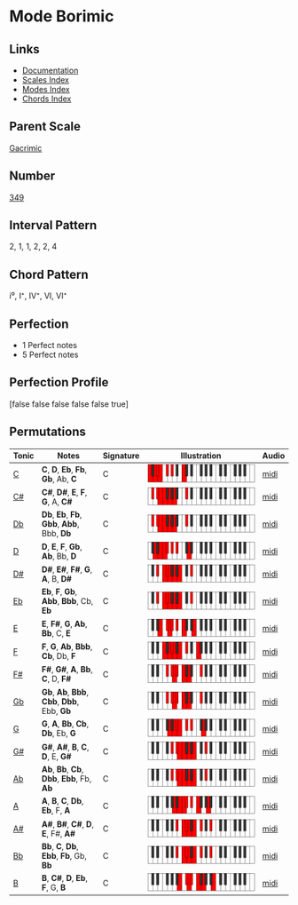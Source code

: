 # Mode Borimic

## Links

- [Documentation](index.md)
- [Scales Index](Scales.md)
- [Modes Index](Modes.md)
- [Chords Index](Chords.md)

## Parent Scale

[Gacrimic](ScaleGacrimic.md)

## Number

[349](https://ianring.com/musictheory/scales/349)

## Interval Pattern

2, 1, 1, 2, 2, 4

## Chord Pattern

i⁰, I⁺, IV⁺, VI, VI⁺

## Perfection

- 1 Perfect notes
- 5 Perfect notes

## Perfection Profile

[false false false false false true]

## Permutations

| Tonic | Notes | Signature | Illustration | Audio |
|-------|-------|-----------|--------------|-------|
| [C](ModeCNaturalBorimic.md) | **C**, **D**, **Eb**, **Fb**, **Gb**, Ab, **C** | C | ![CNaturalBorimic](ModeCNaturalBorimic.png) | [midi](https://github.com/edipermadi/music/blob/main/docs/ModeCNaturalBorimic.mid?raw=true) |
| [C#](ModeCSharpBorimic.md) | **C#**, **D#**, **E**, **F**, **G**, A, **C#** | C | ![CSharpBorimic](ModeCSharpBorimic.png) | [midi](https://github.com/edipermadi/music/blob/main/docs/ModeCSharpBorimic.mid?raw=true) |
| [Db](ModeDFlatBorimic.md) | **Db**, **Eb**, **Fb**, **Gbb**, **Abb**, Bbb, **Db** | C | ![DFlatBorimic](ModeDFlatBorimic.png) | [midi](https://github.com/edipermadi/music/blob/main/docs/ModeDFlatBorimic.mid?raw=true) |
| [D](ModeDNaturalBorimic.md) | **D**, **E**, **F**, **Gb**, **Ab**, Bb, **D** | C | ![DNaturalBorimic](ModeDNaturalBorimic.png) | [midi](https://github.com/edipermadi/music/blob/main/docs/ModeDNaturalBorimic.mid?raw=true) |
| [D#](ModeDSharpBorimic.md) | **D#**, **E#**, **F#**, **G**, **A**, B, **D#** | C | ![DSharpBorimic](ModeDSharpBorimic.png) | [midi](https://github.com/edipermadi/music/blob/main/docs/ModeDSharpBorimic.mid?raw=true) |
| [Eb](ModeEFlatBorimic.md) | **Eb**, **F**, **Gb**, **Abb**, **Bbb**, Cb, **Eb** | C | ![EFlatBorimic](ModeEFlatBorimic.png) | [midi](https://github.com/edipermadi/music/blob/main/docs/ModeEFlatBorimic.mid?raw=true) |
| [E](ModeENaturalBorimic.md) | **E**, **F#**, **G**, **Ab**, **Bb**, C, **E** | C | ![ENaturalBorimic](ModeENaturalBorimic.png) | [midi](https://github.com/edipermadi/music/blob/main/docs/ModeENaturalBorimic.mid?raw=true) |
| [F](ModeFNaturalBorimic.md) | **F**, **G**, **Ab**, **Bbb**, **Cb**, Db, **F** | C | ![FNaturalBorimic](ModeFNaturalBorimic.png) | [midi](https://github.com/edipermadi/music/blob/main/docs/ModeFNaturalBorimic.mid?raw=true) |
| [F#](ModeFSharpBorimic.md) | **F#**, **G#**, **A**, **Bb**, **C**, D, **F#** | C | ![FSharpBorimic](ModeFSharpBorimic.png) | [midi](https://github.com/edipermadi/music/blob/main/docs/ModeFSharpBorimic.mid?raw=true) |
| [Gb](ModeGFlatBorimic.md) | **Gb**, **Ab**, **Bbb**, **Cbb**, **Dbb**, Ebb, **Gb** | C | ![GFlatBorimic](ModeGFlatBorimic.png) | [midi](https://github.com/edipermadi/music/blob/main/docs/ModeGFlatBorimic.mid?raw=true) |
| [G](ModeGNaturalBorimic.md) | **G**, **A**, **Bb**, **Cb**, **Db**, Eb, **G** | C | ![GNaturalBorimic](ModeGNaturalBorimic.png) | [midi](https://github.com/edipermadi/music/blob/main/docs/ModeGNaturalBorimic.mid?raw=true) |
| [G#](ModeGSharpBorimic.md) | **G#**, **A#**, **B**, **C**, **D**, E, **G#** | C | ![GSharpBorimic](ModeGSharpBorimic.png) | [midi](https://github.com/edipermadi/music/blob/main/docs/ModeGSharpBorimic.mid?raw=true) |
| [Ab](ModeAFlatBorimic.md) | **Ab**, **Bb**, **Cb**, **Dbb**, **Ebb**, Fb, **Ab** | C | ![AFlatBorimic](ModeAFlatBorimic.png) | [midi](https://github.com/edipermadi/music/blob/main/docs/ModeAFlatBorimic.mid?raw=true) |
| [A](ModeANaturalBorimic.md) | **A**, **B**, **C**, **Db**, **Eb**, F, **A** | C | ![ANaturalBorimic](ModeANaturalBorimic.png) | [midi](https://github.com/edipermadi/music/blob/main/docs/ModeANaturalBorimic.mid?raw=true) |
| [A#](ModeASharpBorimic.md) | **A#**, **B#**, **C#**, **D**, **E**, F#, **A#** | C | ![ASharpBorimic](ModeASharpBorimic.png) | [midi](https://github.com/edipermadi/music/blob/main/docs/ModeASharpBorimic.mid?raw=true) |
| [Bb](ModeBFlatBorimic.md) | **Bb**, **C**, **Db**, **Ebb**, **Fb**, Gb, **Bb** | C | ![BFlatBorimic](ModeBFlatBorimic.png) | [midi](https://github.com/edipermadi/music/blob/main/docs/ModeBFlatBorimic.mid?raw=true) |
| [B](ModeBNaturalBorimic.md) | **B**, **C#**, **D**, **Eb**, **F**, G, **B** | C | ![BNaturalBorimic](ModeBNaturalBorimic.png) | [midi](https://github.com/edipermadi/music/blob/main/docs/ModeBNaturalBorimic.mid?raw=true) |
